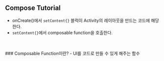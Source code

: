 ## Compose Tutorial
- onCreate()에서 `setContent{}` 블럭이 Activity의 레이아웃을 만드는 코드에 해당한다.
- `setContent{}`에서 composable function을 호출한다.

<br/>
<br/>
### Composable Function이란?
- UI를 코드로 만들 수 있게 해주는 함수

